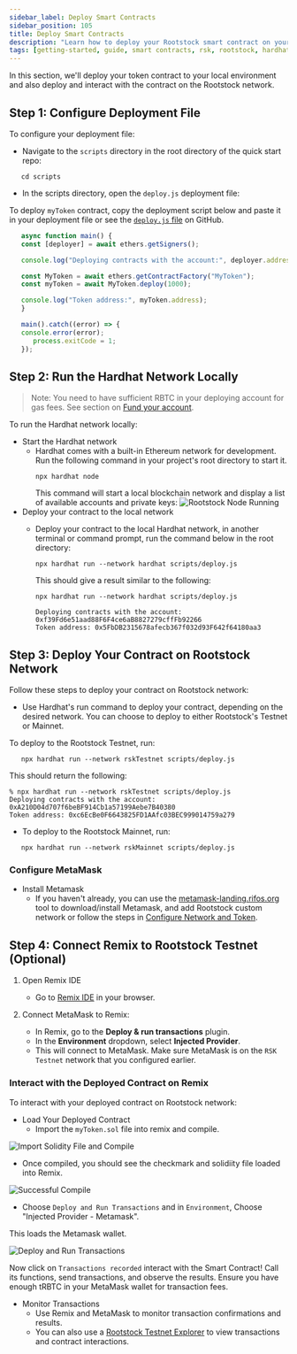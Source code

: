 ```yaml
---
sidebar_label: Deploy Smart Contracts
sidebar_position: 105
title: Deploy Smart Contracts
description: "Learn how to deploy your Rootstock smart contract on your local environment and the Rootstock network."
tags: [getting-started, guide, smart contracts, rsk, rootstock, hardhat, blockchain]
---
```


In this section, we'll deploy your token contract to your local environment and also deploy and interact with the contract on the Rootstock network.

## Step 1: Configure Deployment File

To configure your deployment file:

- Navigate to the `scripts` directory in the root directory of the quick start repo:

```shell
   cd scripts
```

- In the scripts directory, open the `deploy.js` deployment file:
    
To deploy `myToken` contract, copy the deployment script below and paste it in your deployment file or see the [`deploy.js` file](https://raw.githubusercontent.com/rsksmart/rootstock-quick-start-guide/feat/complete/scripts/deploy.js) on GitHub.
      
```js
   async function main() {
   const [deployer] = await ethers.getSigners();

   console.log("Deploying contracts with the account:", deployer.address);

   const MyToken = await ethers.getContractFactory("MyToken");
   const myToken = await MyToken.deploy(1000);

   console.log("Token address:", myToken.address);
   }

   main().catch((error) => {
   console.error(error);
      process.exitCode = 1;
   });
```

## Step 2: Run the Hardhat Network Locally

> Note: You need to have sufficient RBTC in your deploying account for gas fees. See section on [Fund your account](/guides/quickstart/hardhat/configure-hardhat#step-3-fund-your-accounts).

To run the Hardhat network locally:

[](#top "collapsible")
- Start the Hardhat network
   - Hardhat comes with a built-in Ethereum network for development. Run the following command in your project's root directory to start it.
      ```shell
      npx hardhat node
      ```
      This command will start a local blockchain network and display a list of available accounts and private keys:
      ![Rootstock Node Running](/img/guides/quickstart/hardhat/run-node.png)
- Deploy your contract to the local network
   - Deploy your contract to the local Hardhat network, in another terminal or command prompt, run the command below in the root directory:
      ```shell
      npx hardhat run --network hardhat scripts/deploy.js
      ```

      This should give a result similar to the following:
      
      ```shell
      npx hardhat run --network hardhat scripts/deploy.js

      Deploying contracts with the account: 0xf39Fd6e51aad88F6F4ce6aB8827279cffFb92266
      Token address: 0x5FbDB2315678afecb367f032d93F642f64180aa3
      ```

## Step 3: Deploy Your Contract on Rootstock Network

Follow these steps to deploy your contract on Rootstock network:

- Use Hardhat's run command to deploy your contract, depending on the desired network. You can choose to deploy to either Rootstock's Testnet or Mainnet.

To deploy to the Rootstock Testnet, run:

```shell
   npx hardhat run --network rskTestnet scripts/deploy.js
```

This should return the following:

```shell
% npx hardhat run --network rskTestnet scripts/deploy.js 
Deploying contracts with the account: 0xA210D04d707f6beBF914Cb1a57199Aebe7B40380
Token address: 0xc6EcBe0F6643825FD1AAfc03BEC999014759a279
```

- To deploy to the Rootstock Mainnet, run:

```shell
   npx hardhat run --network rskMainnet scripts/deploy.js
```

### Configure MetaMask

[](#top "collapsible")
- Install Metamask
   - If you haven't already, you can use the [metamask-landing.rifos.org](https://metamask-landing.rifos.org/) tool to download/install Metamask, and add Rootstock custom network or follow the steps in [Configure Network and Token](/guides/quickstart/browser/custom-network-and-token/). 

## Step 4: Connect Remix to Rootstock Testnet (Optional)

1. Open Remix IDE

   - Go to [Remix IDE](https://remix.ethereum.org/) in your browser.

2. Connect MetaMask to Remix:

   - In Remix, go to the **Deploy & run transactions** plugin.
   - In the **Environment** dropdown, select **Injected Provider**.
   - This will connect to MetaMask. Make sure MetaMask is on the `RSK Testnet` network that you configured earlier.

### Interact with the Deployed Contract on Remix

To interact with your deployed contract on Rootstock network:

- Load Your Deployed Contract
   - Import the `myToken.sol` file into remix and compile.

![Import Solidity File and Compile](/img/guides/quickstart/hardhat/compile-contract-remix.png)

- Once compiled, you should see the checkmark and solidiity file loaded into Remix. 

![Successful Compile](/img/guides/quickstart/hardhat/successful-compile-remix.png)

- Choose `Deploy and Run Transactions` and in `Environment`, Choose "Injected Provider - Metamask". 

This loads the Metamask wallet.

![Deploy and Run Transactions](/img/guides/quickstart/hardhat/deploy-and-run-tx-remix.png)

Now click on `Transactions recorded` interact with the Smart Contract! Call its functions, send transactions, and observe the results. Ensure you have enough tRBTC in your MetaMask wallet for transaction fees.

- Monitor Transactions
   - Use Remix and MetaMask to monitor transaction confirmations and results.
   - You can also use a [Rootstock Testnet Explorer](https://explorer.testnet.rsk.co/) to view transactions and contract interactions.